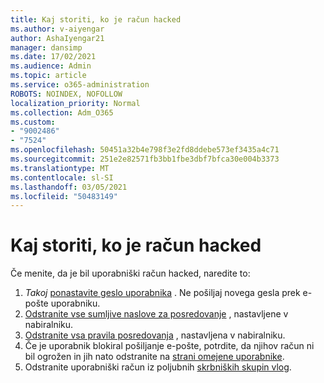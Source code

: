 ```yaml
---
title: Kaj storiti, ko je račun hacked
ms.author: v-aiyengar
author: AshaIyengar21
manager: dansimp
ms.date: 17/02/2021
ms.audience: Admin
ms.topic: article
ms.service: o365-administration
ROBOTS: NOINDEX, NOFOLLOW
localization_priority: Normal
ms.collection: Adm_O365
ms.custom:
- "9002486"
- "7524"
ms.openlocfilehash: 50451a32b4e798f3e2fd8ddebe573ef3435a4c71
ms.sourcegitcommit: 251e2e82571fb3bb1fbe3dbf7bfca30e004b3373
ms.translationtype: MT
ms.contentlocale: sl-SI
ms.lasthandoff: 03/05/2021
ms.locfileid: "50483149"
---
```

# <a name="what-to-do-when-an-account-is-hacked"></a>Kaj storiti, ko je račun hacked

Če menite, da je bil uporabniški račun hacked, naredite to:

1. *Takoj* [ponastavite geslo uporabnika](https://go.microsoft.com/fwlink/?linkid=2103704) . Ne pošiljaj novega gesla prek e-pošte uporabniku.
1. [Odstranite vse sumljive naslove za posredovanje](https://go.microsoft.com/fwlink/?linkid=2103705) , nastavljene v nabiralniku.
1. [Odstranite vsa pravila posredovanja](https://go.microsoft.com/fwlink/?linkid=2103706) , nastavljena v nabiralniku.
1. Če je uporabnik blokiral pošiljanje e-pošte, potrdite, da njihov račun ni bil ogrožen in jih nato odstranite na [strani omejene uporabnike](https://go.microsoft.com/fwlink/?linkid=2103706).
1. Odstranite uporabniški račun iz poljubnih [skrbniških skupin vlog](https://go.microsoft.com/fwlink/?linkid=2092294).